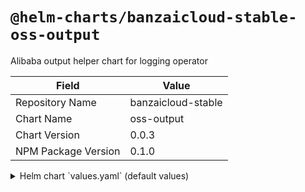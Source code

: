 # `@helm-charts/banzaicloud-stable-oss-output`

Alibaba output helper chart for logging operator

| Field               | Value              |
| ------------------- | ------------------ |
| Repository Name     | banzaicloud-stable |
| Chart Name          | oss-output         |
| Chart Version       | 0.0.3              |
| NPM Package Version | 0.1.0              |

<details>

<summary>Helm chart `values.yaml` (default values)</summary>

```yaml
secret:
  name: oss-secret
bucket:
  name: logging-test
  region: eu-west-1
```

</details>
